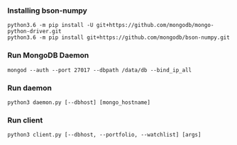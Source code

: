 ### Installing bson-numpy

```
python3.6 -m pip install -U git+https://github.com/mongodb/mongo-python-driver.git
python3.6 -m pip install git+https://github.com/mongodb/bson-numpy.git
```

### Run MongoDB Daemon

```
mongod --auth --port 27017 --dbpath /data/db --bind_ip_all
```

### Run daemon

```
python3 daemon.py [--dbhost] [mongo_hostname]
```

### Run client

```
python3 client.py [--dbhost, --portfolio, --watchlist] [args]
```


